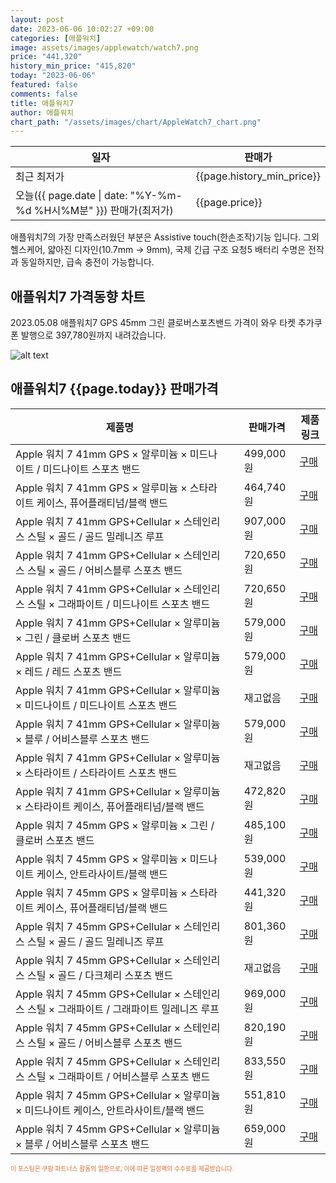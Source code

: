 ```yaml
---
layout: post
date: 2023-06-06 10:02:27 +09:00
categories: [애플워치]
image: assets/images/applewatch/watch7.png
price: "441,320"
history_min_price: "415,820"
today: "2023-06-06"
featured: false
comments: false
title: 애플워치7
author: 애플워치
chart_path: "/assets/images/chart/AppleWatch7_chart.png"
---
```


<main>
<table>
<thread>
<tr>
<th>일자</th>
<th>판매가</th>
</tr>
</thread>
<tbody>
<tr><td>최근 최저가</td><td>{{page.history_min_price}}</td></tr>
<tr><td>오늘({{ page.date | date: "%Y-%m-%d %H시%M분" }}) 판매가(최저가)</td><td>{{page.price}}</td></tr>
</tbody>
</table>
</main>


애플워치7의 가장 만족스러웠던 부분은 Assistive touch(한손조작)기능 입니다.
그외 헬스케어, 얇아진 디자인(10.7mm -> 9mm), 국제 긴급 구조 요청5
배터리 수명은 전작과 동일하지만, 급속 충전이 가능합니다.

## 애플워치7 가격동향 차트
2023.05.08 애플워치7 GPS 45mm 그린 클로버스포츠밴드 가격이 와우 타켓 추가쿠폰 발행으로 397,780원까지 내려갔습니다.

![alt text]({{page.chart_path}} "애플워치7 판매가격 차트")

## 애플워치7 {{page.today}} 판매가격
<main>
<table id="rwd-table-large">
  <thead>
    <tr>
      <th>제품명</th>
      <th></th>
      <th>판매가격</th>
      <th>제품링크</th>
    </tr>
  </thead>
  <tbody><tr>
        <td>Apple 워치 7 41mm GPS × 알루미늄 × 미드나이트 / 미드나이트 스포츠 밴드</td>
        <td></td>
        <td>499,000원</td>
        <td><a href='https://link.coupang.com/a/SHLRm' target='_blank'>구매</a></td>
        </tr><tr>
        <td>Apple 워치 7 41mm GPS × 알루미늄 × 스타라이트 케이스, 퓨어플래티넘/블랙 밴드</td>
        <td></td>
        <td>464,740원</td>
        <td><a href='https://link.coupang.com/a/SHLT6' target='_blank'>구매</a></td>
        </tr><tr>
        <td>Apple 워치 7 41mm GPS+Cellular × 스테인리스 스틸 × 골드 / 골드 밀레니즈 루프</td>
        <td></td>
        <td>907,000원</td>
        <td><a href='https://link.coupang.com/a/SHLWY' target='_blank'>구매</a></td>
        </tr><tr>
        <td>Apple 워치 7 41mm GPS+Cellular × 스테인리스 스틸 × 골드 / 어비스블루 스포츠 밴드</td>
        <td></td>
        <td>720,650원</td>
        <td><a href='https://link.coupang.com/a/SHLYS' target='_blank'>구매</a></td>
        </tr><tr>
        <td>Apple 워치 7 41mm GPS+Cellular × 스테인리스 스틸 × 그래파이트 / 미드나이트 스포츠 밴드</td>
        <td></td>
        <td>720,650원</td>
        <td><a href='https://link.coupang.com/a/SHL1y' target='_blank'>구매</a></td>
        </tr><tr>
        <td>Apple 워치 7 41mm GPS+Cellular × 알루미늄 × 그린 / 클로버 스포츠 밴드</td>
        <td></td>
        <td>579,000원</td>
        <td><a href='https://link.coupang.com/a/SHL3n' target='_blank'>구매</a></td>
        </tr><tr>
        <td>Apple 워치 7 41mm GPS+Cellular × 알루미늄 × 레드 / 레드 스포츠 밴드</td>
        <td></td>
        <td>579,000원</td>
        <td><a href='https://link.coupang.com/a/SHL53' target='_blank'>구매</a></td>
        </tr><tr>
        <td>Apple 워치 7 41mm GPS+Cellular × 알루미늄 × 미드나이트 / 미드나이트 스포츠 밴드</td>
        <td></td>
        <td>재고없음</td>
        <td><a href='https://link.coupang.com/a/SHL8d' target='_blank'>구매</a></td>
        </tr><tr>
        <td>Apple 워치 7 41mm GPS+Cellular × 알루미늄 × 블루 / 어비스블루 스포츠 밴드</td>
        <td></td>
        <td>579,000원</td>
        <td><a href='https://link.coupang.com/a/SHMaq' target='_blank'>구매</a></td>
        </tr><tr>
        <td>Apple 워치 7 41mm GPS+Cellular × 알루미늄 × 스타라이트 / 스타라이트 스포츠 밴드</td>
        <td></td>
        <td>재고없음</td>
        <td><a href='https://link.coupang.com/a/SHMcI' target='_blank'>구매</a></td>
        </tr><tr>
        <td>Apple 워치 7 41mm GPS+Cellular × 알루미늄 × 스타라이트 케이스, 퓨어플래티넘/블랙 밴드</td>
        <td></td>
        <td>472,820원</td>
        <td><a href='https://link.coupang.com/a/SHMeL' target='_blank'>구매</a></td>
        </tr><tr>
        <td>Apple 워치 7 45mm GPS × 알루미늄 × 그린 / 클로버 스포츠 밴드</td>
        <td></td>
        <td>485,100원</td>
        <td><a href='https://link.coupang.com/a/SHMgJ' target='_blank'>구매</a></td>
        </tr><tr>
        <td>Apple 워치 7 45mm GPS × 알루미늄 × 미드나이트 케이스, 안트라사이트/블랙 밴드</td>
        <td></td>
        <td>539,000원</td>
        <td><a href='https://link.coupang.com/a/SHMiV' target='_blank'>구매</a></td>
        </tr><tr>
        <td>Apple 워치 7 45mm GPS × 알루미늄 × 스타라이트 케이스, 퓨어플래티넘/블랙 밴드</td>
        <td></td>
        <td>441,320원</td>
        <td><a href='https://link.coupang.com/a/SHMls' target='_blank'>구매</a></td>
        </tr><tr>
        <td>Apple 워치 7 45mm GPS+Cellular × 스테인리스 스틸 × 골드 / 골드 밀레니즈 루프</td>
        <td></td>
        <td>801,360원</td>
        <td><a href='https://link.coupang.com/a/SHMm1' target='_blank'>구매</a></td>
        </tr><tr>
        <td>Apple 워치 7 45mm GPS+Cellular × 스테인리스 스틸 × 골드 / 다크체리 스포츠 밴드</td>
        <td></td>
        <td>재고없음</td>
        <td><a href='https://link.coupang.com/a/SHMpA' target='_blank'>구매</a></td>
        </tr><tr>
        <td>Apple 워치 7 45mm GPS+Cellular × 스테인리스 스틸 × 그래파이트 / 그래파이트 밀레니즈 루프</td>
        <td></td>
        <td>969,000원</td>
        <td><a href='https://link.coupang.com/a/SHMrz' target='_blank'>구매</a></td>
        </tr><tr>
        <td>Apple 워치 7 45mm GPS+Cellular × 스테인리스 스틸 × 골드 / 어비스블루 스포츠 밴드</td>
        <td></td>
        <td>820,190원</td>
        <td><a href='https://link.coupang.com/a/SHMtU' target='_blank'>구매</a></td>
        </tr><tr>
        <td>Apple 워치 7 45mm GPS+Cellular × 스테인리스 스틸 × 그래파이트 / 어비스블루 스포츠 밴드</td>
        <td></td>
        <td>833,550원</td>
        <td><a href='https://link.coupang.com/a/SHMwc' target='_blank'>구매</a></td>
        </tr><tr>
        <td>Apple 워치 7 45mm GPS+Cellular × 알루미늄 × 미드나이트 케이스, 안트라사이트/블랙 밴드</td>
        <td></td>
        <td>551,810원</td>
        <td><a href='https://link.coupang.com/a/SHMxR' target='_blank'>구매</a></td>
        </tr><tr>
        <td>Apple 워치 7 45mm GPS+Cellular × 알루미늄 × 블루 / 어비스블루 스포츠 밴드</td>
        <td></td>
        <td>659,000원</td>
        <td><a href='https://link.coupang.com/a/SHMzR' target='_blank'>구매</a></td>
        </tr></tbody>
</table>

</main>
<div style="color:#e56a2c;font-size: 0.7em;" >
이 포스팅은 쿠팡 파트너스 활동의 일환으로, 이에 따른 일정액의 수수료를 제공받습니다.
</div>
